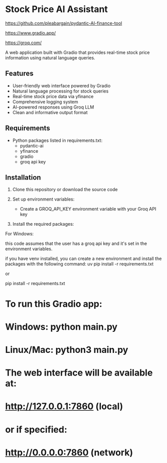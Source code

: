 # Stock Price AI Assistant


https://github.com/pleabargain/pydantic-AI-finance-tool

https://www.gradio.app/

https://groq.com/

A web application built with Gradio that provides real-time stock price information using natural language queries.

## Features

- User-friendly web interface powered by Gradio
- Natural language processing for stock queries
- Real-time stock price data via yfinance
- Comprehensive logging system
- AI-powered responses using Groq LLM
- Clean and informative output format

## Requirements

- Python packages listed in requirements.txt:
  - pydantic-ai
  - yfinance
  - gradio
  - groq api key 

## Installation

1. Clone this repository or download the source code

2. Set up environment variables:
   - Create a GROQ_API_KEY environment variable with your Groq API key

3. Install the required packages:

For Windows:

this code assumes that the user has a groq api key and it's set in the environment variables.

if you have venv installed, you can create a new environment and install the packages with the following command:
uv pip install -r requirements.txt

or 

pip install -r requirements.txt   



# To run this Gradio app:
# Windows: python main.py
# Linux/Mac: python3 main.py
#
# The web interface will be available at:
# http://127.0.0.1:7860 (local)
# or if specified:
# http://0.0.0.0:7860 (network)